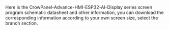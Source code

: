 Here is the CrowPanel-Advance-HMI-ESP32-AI-Display series screen program schematic datasheet and other information, you can download the corresponding information according to your own screen size, select the branch section.
